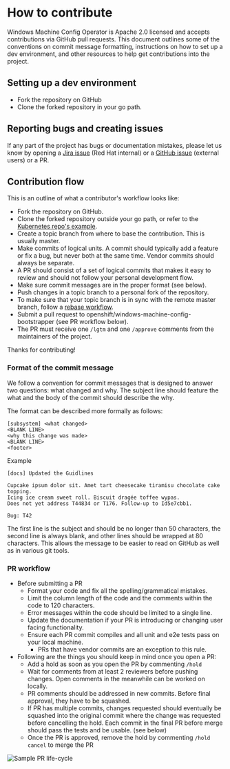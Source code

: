 # How to contribute

Windows Machine Config Operator is Apache 2.0 licensed and accepts contributions via GitHub pull requests. This
document outlines some of the conventions on commit message formatting, instructions on how to set up a dev
environment, and other resources to help get contributions into the project.  

## Setting up a dev environment

- Fork the repository on GitHub
- Clone the forked repository in your go path.

## Reporting bugs and creating issues

If any part of the project has bugs or documentation mistakes, please let us know by opening a
[Jira issue](https://jira.coreos.com/projects/WINC/summary) (Red Hat internal) or a
[GitHub issue](https://github.com/openshift/windows-machine-config-bootstrapper/issues/new) (external users) or a PR.

## Contribution flow

This is an outline of what a contributor's workflow looks like:

- Fork the repository on GitHub.
- Clone the forked repository outside your go path, or refer to the [Kubernetes repo's example](https://github.com/kubernetes/community/blob/master/contributors/guide/github-workflow.md#2-clone-fork-to-local-storage).
- Create a topic branch from where to base the contribution. This is usually master.
- Make commits of logical units. A commit should typically add a feature or fix a bug, but never both at the same
time. Vendor commits should always be separate.
- A PR should consist of a set of logical commits that makes it easy to review and should not follow your personal
development flow.
- Make sure commit messages are in the proper format (see below).
- Push changes in a topic branch to a personal fork of the repository.
- To make sure that your topic branch is in sync with the remote master branch,
follow a [rebase workflow](https://www.atlassian.com/git/tutorials/merging-vs-rebasing).
- Submit a pull request to openshift/windows-machine-config-bootstrapper (see PR workflow below).
- The PR must receive one `/lgtm` and one `/approve` comments from the maintainers of the project.

Thanks for contributing!

### Format of the commit message

We follow a convention for commit messages that is designed to answer two questions: what changed and why. The
subject line should feature the what and the body of the commit should describe the why.

The format can be described more formally as follows:

```
[subsystem] <what changed>
<BLANK LINE>
<why this change was made>
<BLANK LINE>
<footer>
```
Example
```
[docs] Updated the Guidlines

Cupcake ipsum dolor sit. Amet tart cheesecake tiramisu chocolate cake topping.
Icing ice cream sweet roll. Biscuit dragée toffee wypas.
Does not yet address T44834 or T176. Follow-up to Id5e7cbb1.

Bug: T42
```

The first line is the subject and should be no longer than 50 characters, the second line is always blank, and other
lines should be wrapped at 80 characters. This allows the message to be easier to read on GitHub as well as in various
git tools.

### PR workflow

- Before submitting a PR
  - Format your code and fix all the spelling/grammatical mistakes.
  - Limit the column length of the code and the comments within the code to 120 characters.
  - Error messages within the code should be limited to a single line.
  - Update the documentation if your PR is introducing or changing user facing functionality.
  - Ensure each PR commit compiles and all unit and e2e tests pass on your local machine.
    - PRs that have vendor commits are an exception to this rule.
- Following are the things you should keep in mind once you open a PR:
  - Add a hold as soon as you open the PR by commenting `/hold`
  - Wait for comments from at least 2 reviewers before pushing changes.
  Open comments in the meanwhile can be worked on locally.
  - PR comments should be addressed in new commits. Before final approval, they have to be squashed.
  - If PR has multiple commits, changes requested should eventually be squashed into the original commit where the
  change was requested before cancelling the hold. Each commit in the final PR before merge should pass the tests and be
  usable. (see below)
  - Once the PR is approved, remove the hold by commenting `/hold cancel` to merge the PR

![Sample PR life-cycle](/images/PR-workflow.png)
